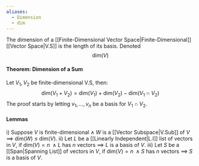 ```yaml
---
aliases:
  - Dimension
  - dim
---
```

The dimension of a [[Finite-Dimensional Vector Space|Finite-Dimensional]] [[Vector Space|V.S]] is the length of its basis. Denoted $$\text{dim} (V)$$
#### Theorem: Dimension of a Sum
Let $V_1, V_2$ be finite-dimensional V.S, then: $$\text{dim}(V_1 + V_2) = \text{dim}(V_1) + \text{dim}(V_2)- \text{dim}(V_1 \cap V_2)$$The proof starts by letting $v_1, \dots, v_n$ be a basis for $V_1 \cap V_2$.
#### Lemmas

i) Suppose $V$ is finite-dimensional $\land$ $W$ is a [[Vector Subspace|V.Sub]] of $V$ $\implies$ dim($W$) $\le$ dim($V$).
ii) Let $L$ be a [[Linearly Independent|L.I]] list of vectors in $V$, if $\text{dim}(V) = n \;\;\land$ $L$ has $n$ vectors $\implies$ $L$ is a basis of $V$. 
iii) Let $S$ be a [[Span|Spanning List]] of vectors in $V$,  if $\text{dim}(V) = n \;\;\land$ $S$ has $n$ vectors $\implies$ $S$ is a basis of $V$. 